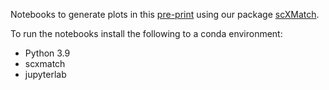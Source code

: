 Notebooks to generate plots in this [pre-print](https://www.biorxiv.org/content/10.1101/2025.06.25.661473v2) using our package [scXMatch](https://github.com/bionetslab/scxmatch/tree/master).

To run the notebooks install the following to a conda environment:
- Python 3.9
- scxmatch
- jupyterlab

